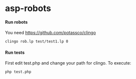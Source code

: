 # asp-robots

#### Run robots
You need https://github.com/potassco/clingo

```sh
clingo rob.lp test/test1.lp 0
```

#### Run tests
First edit test.php and change your path for clingo. To execute:

```sh
php test.php
```
